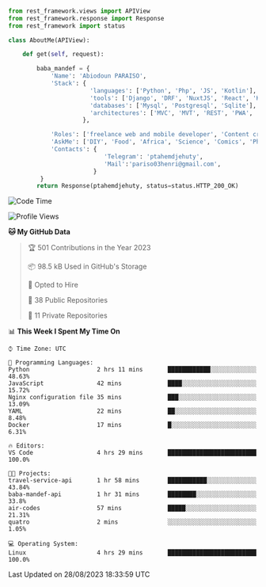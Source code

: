 ###
```python
from rest_framework.views import APIView
from rest_framework.response import Response
from rest_framework import status

class AboutMe(APIView):

    def get(self, request):

        baba_mandef = {
            'Name': 'Abiodoun PARAISO',
            'Stack': {
                       'languages': ['Python', 'Php', 'JS', 'Kotlin'],
                       'tools': ['Django', 'DRF', 'NuxtJS', 'React', 'Kotlin', 'Electron'],
                       'databases': ['Mysql', 'Postgresql', 'Sqlite'],
                       'architectures': ['MVC', 'MVT', 'REST', 'PWA', 'SPA', 'MicroServices']
                     },

            'Roles': ['freelance web and mobile developer', 'Content creator', 'Teacher', 'Mentor'],
            'AskMe': ['DIY', 'Food', 'Africa', 'Science', 'Comics', 'Photography', 'Tech', 'Programming'],
            'Contacts': {
                           'Telegram': 'ptahemdjehuty',
                           'Mail':'pariso03henri@gmail.com',
                        }
         }
        return Response(ptahemdjehuty, status=status.HTTP_200_OK)

```                    

<!--START_SECTION:waka-->
![Code Time](http://img.shields.io/badge/Code%20Time-751%20hrs%2035%20mins-blue)

![Profile Views](http://img.shields.io/badge/Profile%20Views-0-blue)

**🐱 My GitHub Data** 

> 🏆 501 Contributions in the Year 2023
 > 
> 📦 98.5 kB Used in GitHub's Storage 
 > 
> 💼 Opted to Hire
 > 
> 📜 38 Public Repositories 
 > 
> 🔑 11 Private Repositories  
 > 
📊 **This Week I Spent My Time On** 

```text
⌚︎ Time Zone: UTC

💬 Programming Languages: 
Python                   2 hrs 11 mins       ████████████░░░░░░░░░░░░░   48.63% 
JavaScript               42 mins             ████░░░░░░░░░░░░░░░░░░░░░   15.72% 
Nginx configuration file 35 mins             ███░░░░░░░░░░░░░░░░░░░░░░   13.09% 
YAML                     22 mins             ██░░░░░░░░░░░░░░░░░░░░░░░   8.48% 
Docker                   17 mins             █░░░░░░░░░░░░░░░░░░░░░░░░   6.31%

🔥 Editors: 
VS Code                  4 hrs 29 mins       █████████████████████████   100.0%

🐱‍💻 Projects: 
travel-service-api       1 hr 58 mins        ███████████░░░░░░░░░░░░░░   43.84% 
baba-mandef-api          1 hr 31 mins        ████████░░░░░░░░░░░░░░░░░   33.8% 
air-codes                57 mins             █████░░░░░░░░░░░░░░░░░░░░   21.31% 
quatro                   2 mins              ░░░░░░░░░░░░░░░░░░░░░░░░░   1.05%

💻 Operating System: 
Linux                    4 hrs 29 mins       █████████████████████████   100.0%

```


 Last Updated on 28/08/2023 18:33:59 UTC
<!--END_SECTION:waka-->
